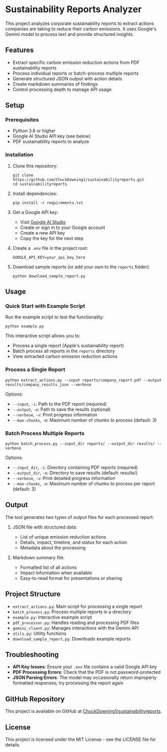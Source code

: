 # Sustainability Reports Analyzer

This project analyzes corporate sustainability reports to extract actions companies are taking to reduce their carbon emissions. It uses Google's Gemini model to process text and provide structured insights.

## Features

- Extract specific carbon emission reduction actions from PDF sustainability reports
- Process individual reports or batch-process multiple reports
- Generate structured JSON output with action details
- Create markdown summaries of findings
- Control processing depth to manage API usage

## Setup

### Prerequisites

- Python 3.8 or higher
- Google AI Studio API key (see below)
- PDF sustainability reports to analyze

### Installation

1. Clone this repository:
   ```
   git clone https://github.com/ChuckDowning1/sustainabilityreports.git
   cd sustainabilityreports
   ```

2. Install dependencies:
   ```
   pip install -r requirements.txt
   ```

3. Get a Google API key:
   - Visit [Google AI Studio](https://aistudio.google.com/app/apikey)
   - Create or sign in to your Google account
   - Create a new API key
   - Copy the key for the next step

4. Create a `.env` file in the project root:
   ```
   GOOGLE_API_KEY=your_api_key_here
   ```

5. Download sample reports (or add your own to the `reports` folder):
   ```
   python download_sample_report.py
   ```

## Usage

### Quick Start with Example Script

Run the example script to test the functionality:

```
python example.py
```

This interactive script allows you to:
- Process a single report (Apple's sustainability report)
- Batch process all reports in the `reports` directory
- View extracted carbon emission reduction actions

### Process a Single Report

```
python extract_actions.py --input reports/company_report.pdf --output results/company_results.json --verbose
```

Options:
- `--input`, `-i`: Path to the PDF report (required)
- `--output`, `-o`: Path to save the results (optional)
- `--verbose`, `-v`: Print progress information
- `--max-chunks`, `-m`: Maximum number of chunks to process (default: 3)

### Batch Process Multiple Reports

```
python batch_process.py --input_dir reports/ --output_dir results/ --verbose
```

Options:
- `--input_dir`, `-i`: Directory containing PDF reports (required)
- `--output_dir`, `-o`: Directory to save results (default: results/)
- `--verbose`, `-v`: Print detailed progress information
- `--max-chunks`, `-m`: Maximum number of chunks to process per report (default: 3)

## Output

The tool generates two types of output files for each processed report:

1. JSON file with structured data:
   - List of unique emission reduction actions
   - Details, impact, timeline, and status for each action
   - Metadata about the processing

2. Markdown summary file:
   - Formatted list of all actions
   - Impact information when available
   - Easy-to-read format for presentations or sharing

## Project Structure

- `extract_actions.py`: Main script for processing a single report
- `batch_process.py`: Process multiple reports in a directory
- `example.py`: Interactive example script
- `pdf_processor.py`: Handles reading and processing PDF files
- `gemini_client.py`: Manages interactions with the Gemini API
- `utils.py`: Utility functions
- `download_sample_report.py`: Downloads example reports

## Troubleshooting

- **API Key Issues**: Ensure your `.env` file contains a valid Google API key
- **PDF Processing Errors**: Check that the PDF is not password-protected
- **JSON Parsing Errors**: The model may occasionally return improperly formatted responses; try processing the report again

## GitHub Repository

This project is available on GitHub at [ChuckDowning1/sustainabilityreports](https://github.com/ChuckDowning1/sustainabilityreports).

## License

This project is licensed under the MIT License - see the LICENSE file for details. 
